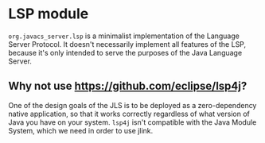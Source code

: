 # LSP module
`org.javacs_server.lsp` is a minimalist implementation of the Language Server Protocol. 
It doesn't necessarily implement all features of the LSP, because it's only intended to serve the purposes of the Java Language Server.

## Why not use https://github.com/eclipse/lsp4j?
One of the design goals of the JLS is to be deployed as a zero-dependency native application,
so that it works correctly regardless of what version of Java you have on your system.
`lsp4j` isn't compatible with the Java Module System, which we need in order to use jlink.